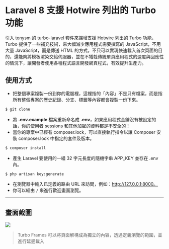 # Laravel 8 支援 Hotwire 列出的 Turbo 功能

引入 tonysm 的 turbo-laravel 套件來擴增支援 Hotwire 列出的 Turbo 功能，Turbo 提供了一些補充技術，來大幅減少應用程式需要撰寫的 JavaScript，不用大量 JavaScript，而是傳送 HTML 的方式，不只可以實現快速載入首次頁面的目的，還能夠將模板渲染交給伺服器，並在不犧牲傳統單頁應用程式的速度與回應性的情況下，讓開發者使用各種程式語言開發網頁程式，有效提升生產力。

## 使用方式
- 把整個專案複製一份到你的電腦裡，這裡指的「內容」不是只有檔案，而是指所有整個專案的歷史紀錄、分支、標籤等內容都會複製一份下來。
```sh
$ git clone
```
- 將 __.env.example__ 檔案重新命名成 __.env__，如果應用程式金鑰沒有被設定的話，你的使用者 sessions 和其他加密的資料都是不安全的！
- 當你的專案中已經有 composer.lock，可以直接執行指令以讓 Composer 安裝 composer.lock 中指定的套件及版本。
```sh
$ composer install
```
- 產生 Laravel 要使用的一組 32 字元長度的隨機字串 APP_KEY 並存在 .env 內。
```sh
$ php artisan key:generate
```
- 在瀏覽器中輸入已定義的路由 URL 來訪問，例如：http://127.0.0.1:8000。
- 你可以經由 `/` 來進行歡迎畫面瀏覽。

----

## 畫面截圖
![](https://i.imgur.com/rGD8064.png)
> Turbo Frames 可以將頁面解構成為獨立的內容，透過定義瀏覽的範圍，並進行延遲載入